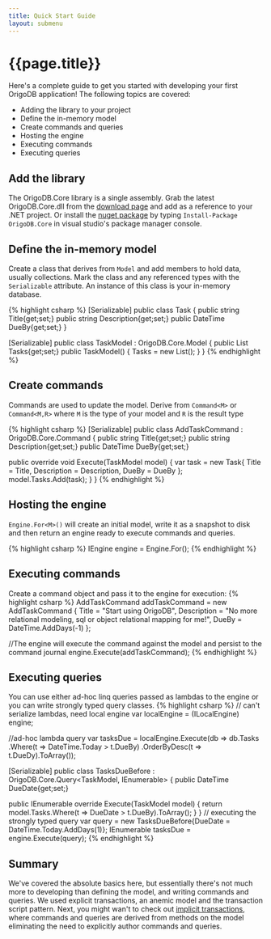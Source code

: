 ```yaml
---
title: Quick Start Guide
layout: submenu
---
```

# {{page.title}}
Here's a complete guide to get you started with developing your first OrigoDB application!
The following topics are covered:

* Adding the library to your project
* Define the in-memory model
* Create commands and queries
* Hosting the engine
* Executing commands
* Executing queries

## Add the library
The OrigoDB.Core library is a single assembly. Grab the latest OrigoDB.Core.dll from the [download page](/download) and add as a reference to your .NET project. Or install the [nuget package](http://nuget.org/List/Packages/OrigoDB.Core) by typing `Install-Package OrigoDB.Core` in visual studio's package manager console.

## Define the in-memory model
Create a class that derives from `Model` and add members to hold data, usually collections. Mark the class and any referenced types with the `Serializable` attribute. An instance of this class is your in-memory database.

{% highlight csharp %}
[Serializable]
public class Task
{
  public string Title{get;set;}
  public string Description{get;set;}
  public DateTime DueBy{get;set;}
}

[Serializable]
public class TaskModel : OrigoDB.Core.Model
{
  public List<Task> Tasks{get;set;}
  public TaskModel() { Tasks = new List<Task>(); }
}
{% endhighlight %}

## Create commands
Commands are used to update the model. Derive from `Command<M>` or `Command<M,R>` where `M` is the type of your model and `R` is the result type

{% highlight csharp %}
[Serializable]
public class AddTaskCommand : OrigoDB.Core.Command<TaskModel>
{
  public string Title{get;set;}
  public string Description{get;set;}
  public DateTime DueBy{get;set;}

  public override void Execute(TaskModel model)
  {
    var task = new Task{ Title = Title, Description = Description, DueBy = DueBy };
    model.Tasks.Add(task);
  }
}
{% endhighlight %}
## Hosting the engine
`Engine.For<M>()` will create an initial model, write it as a snapshot to disk and then return an engine ready to execute commands and queries.

{% highlight csharp %}
IEngine<TaskModel> engine = Engine.For<TaskModel>();
{% endhighlight %}

## Executing commands
Create a command object and pass it to the engine for execution:
{% highlight csharp %}
AddTaskCommand addTaskCommand = new AddTaskCommand {
  Title = "Start using OrigoDB",
  Description = "No more relational modeling, sql or object relational mapping for me!",
  DueBy = DateTime.AddDays(-1)
};

//The engine will execute the command against the model and persist to the command journal
engine.Execute(addTaskCommand);
{% endhighlight %}

## Executing queries
You can use either ad-hoc linq queries passed as lambdas to the engine or you can write strongly typed query classes.
{% highlight csharp %}
// can't serialize lambdas, need local engine
var localEngine = (ILocalEngine<TaskModel>) engine;

//ad-hoc lambda query
var tasksDue = localEngine.Execute(db => db.Tasks
  .Where(t => DateTime.Today > t.DueBy)
  .OrderByDesc(t => t.DueDy).ToArray());

[Serializable]
public class TasksDueBefore : OrigoDB.Core.Query<TaskModel, IEnumerable<Task>>
{
  public DateTime DueDate{get;set;}

  public IEnumerable<Task> override Execute(TaskModel model)
  {
    return model.Tasks.Where(t => DueDate > t.DueBy).ToArray();
  }
}
// executing the strongly typed query
var query = new TasksDueBefore{DueDate = DateTime.Today.AddDays(1)};
IEnumerable<Task> tasksDue = engine.Execute(query);
{% endhighlight %}

## Summary
We've covered the absolute basics here, but essentially there's not much more to developing than defining the model, and writing commands and queries. We used explicit transactions, an anemic model and the transaction script pattern. Next, you might wan't to check out [implicit transactions](../../modeling/proxy), where commands and queries are derived from methods on the model eliminating the need to explicitly author commands and queries.
